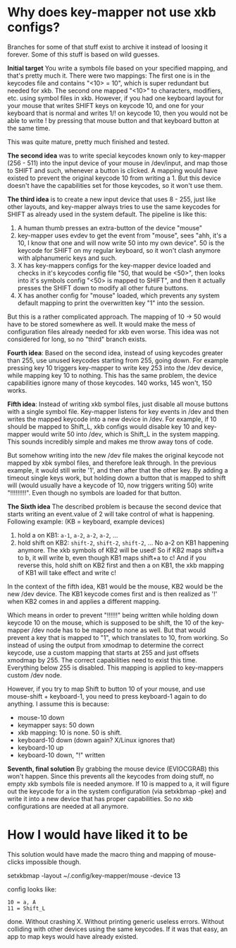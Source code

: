 # Why does key-mapper not use xkb configs?

Branches for some of that stuff exist to archive it instead of loosing it
forever. Some of this stuff is based on wild guesses.

**Initial target** You write a symbols file based on your specified mapping,
and that's pretty much it. There were two mappings: The first one is in the
keycodes file and contains "<10> = 10", which is super redundant but needed
for xkb. The second one mapped "<10>" to characters, modifiers, etc. using
symbol files in xkb. However, if you had one keyboard layout for your mouse
that writes SHIFT keys on keycode 10, and one for your keyboard that is normal
and writes 1/! on keycode 10, then you would not be able to write ! by
pressing that mouse button and that keyboard button at the same time.

This was quite mature, pretty much finished and tested.

**The second idea** was to write special keycodes known only to key-mapper
(256 - 511) into the input device of your mouse in /dev/input, and map
those to SHIFT and such, whenever a button is clicked. A mapping would have
existed to prevent the original keycode 10 from writing a 1. But this device
doesn't have the capabilities set for those keycodes, so it won't use them.

**The third idea** is to create a new input device that uses 8 - 255, just
like other layouts, and key-mapper always tries to use the same keycodes for
SHIFT as already used in the system default. The pipeline is like this:

1. A human thumb presses an extra-button of the device "mouse"
2. key-mapper uses evdev to get the event from "mouse", sees "ahh, it's a
   10, I know that one and will now write 50 into my own device". 50 is
   the keycode for SHIFT on my regular keyboard, so it won't clash anymore
   with alphanumeric keys and such.
3. X has key-mappers configs for the key-mapper device loaded and
   checks in it's keycodes config file "50, that would be <50>", then looks
   into it's symbols config "<50> is mapped to SHIFT", and then it actually
   presses the SHIFT down to modify all other future buttons.
4. X has another config for "mouse" loaded, which prevents any system default
   mapping to print the overwritten key "1" into the session.
   
But this is a rather complicated approach. The mapping of 10 -> 50 would
have to be stored somewhere as well. It would make the mess of configuration
files already needed for xkb even worse. This idea was not considered for
long, so no "third" branch exists.

**Fourth idea**: Based on the second idea, instead of using keycodes greater
than 255, use unused keycodes starting from 255, going down. For example
pressing key 10 triggers key-mapper to write key 253 into the /dev device,
while mapping key 10 to nothing. This has the same problem, the device
capabilities ignore many of those keycodes. 140 works, 145 won't, 150 works.

**Fifth idea**: Instead of writing xkb symbol files, just disable all
mouse buttons with a single symbol file. Key-mapper listens for key events
in /dev and then writes the mapped keycode into a new device in /dev. For
example, if 10 should be mapped to Shift_L, xkb configs would disable
key 10 and key-mapper would write 50 into /dev, which is Shift_L in the system
mapping. This sounds incredibly simple and makes me throw away tons of code.

But somehow writing into the new /dev file makes the original keycode
not mapped by xbk symbol files, and therefore leak through. In the
previous example, it would still write '1', and then after that the
other key. By adding a timeout single keys work, but holding down a
button that is mapped to shift will (would usually have a keycode of
10, now triggers writing 50) write "!!!!!!!!!". Even though no symbols
are loaded for that button.

**The Sixth idea** The described problem is
because the second device that starts writing an event.value of 2 will
take control of what is happening. Following example: (KB = keyboard,
example devices)
1. hold a on KB1: `a-1`, `a-2`, `a-2`, `a-2`, ...
2. hold shift on KB2: `shift-2`, `shift-2`, `shift-2`, ...
No a-2 on KB1 happening anymore. The xkb symbols of KB2 will
be used! So if KB2 maps shift+a to b, it will write b, even
though KB1 maps shift+a to c! And if you reverse this, hold
shift on KB2 first and then a on KB1, the xkb mapping of KB1
will take effect and write c!

In the context of the fifth idea, KB1 would be the mouse, KB2 would be
the new /dev device. The KB1 keycode comes first and is then realized as
'!' when KB2 comes in and applies a different mapping.

Which means in order to prevent "!!!!!!" being written while holding down
keycode 10 on the mouse, which is supposed to be shift, the 10 of the
key-mapper /dev node has to be mapped to none as well. But that would
prevent a key that is mapped to "1", which translates to 10, from working.
So instead of using the output from xmodmap to determine the correct
keycode, use a custom mapping that starts at 255 and just offsets xmodmap
by 255. The correct capabilities need to exist this time. Everything below
255 is disabled. This mapping is applied to key-mappers custom /dev node.

However, if you try to map Shift to button 10 of your mouse, and use
mouse-shift + keyboard-1, you need to press keyboard-1 again to do anything.
I assume this is because:
- mouse-10 down
- keymapper says: 50 down
- xkb mapping: 10 is none. 50 is shift.
- keyboard-10 down (down again? X/Linux ignores that)
- keyboard-10 up
- keyboard-10 down, "!" written

**Seventh, final solution** By grabbing the mouse device (EVIOCGRAB) this
won't happen. Since this prevents all the keycodes from doing stuff, no
empty xkb symbols file is needed anymore. If 10 is mapped to a, it will
figure out the keycode for a in the system configuration (via setxkbmap -pke)
and write it into a new device that has proper capabilities. So no xkb
configurations are needed at all anymore.


# How I would have liked it to be

This solution would have made the macro thing and mapping of mouse-clicks
impossible though.

setxkbmap -layout ~/.config/key-mapper/mouse -device 13

config looks like:
```
10 = a, A
11 = Shift_L
```

done. Without crashing X. Without printing generic useless errors. Without
colliding with other devices using the same keycodes. If it was that easy,
an app to map keys would have already existed.
